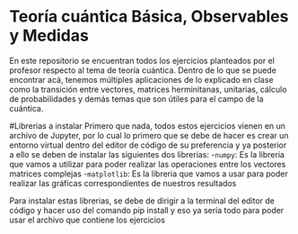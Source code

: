 # Teoría cuántica Básica, Observables y Medidas
En este repositorio se encuentran todos los ejercicios planteados por el profesor respecto al tema de teoría cuántica. Dentro de lo que se puede encontrar acá, tenemos múltiples aplicaciones de lo explicado en clase como la transición entre vectores, matrices herminitanas, unitarias, cálculo de probabilidades y demás temas que son útiles para el campo de la cuántica.

#Librerias a instalar
Primero que nada, todos estos ejercicios vienen en un archivo de Jupyter, por lo cual lo primero que se debe de hacer es crear un entorno virtual dentro del editor de código de su preferencia y ya posterior a ello se deben de instalar las siguientes dos librerias:
-`numpy`: Es la libreria que vamos a utilizar para poder realizar las operaciones entre los vectores  matrices complejas
-`matplotlib`: Es la libreria que vamos a usar para poder realizar las gráficas correspondientes de nuestros resultados

Para instalar estas librerias, se debe de dirigir a la terminal del editor de código y hacer uso del comando pip install y eso ya sería todo para poder usar el archivo que contiene los ejercicios
